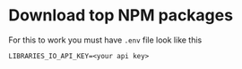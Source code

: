 # Download top NPM packages

For this to work you must have `.env` file look like this
```dotenv
LIBRARIES_IO_API_KEY=<your api key>
```

